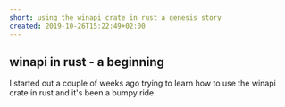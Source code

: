 ```yaml
---
short: using the winapi crate in rust a genesis story
created: 2019-10-26T15:22:49+02:00
---
```


## winapi in rust - a beginning

I started out a couple of weeks ago trying to learn how to use the winapi crate in rust and it's been a bumpy ride.